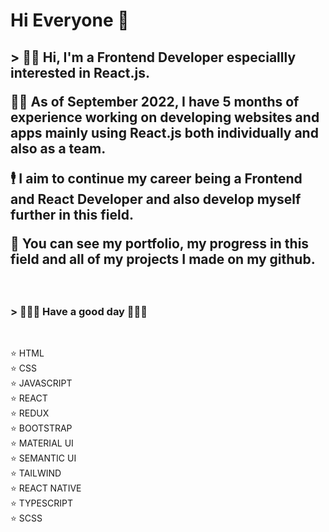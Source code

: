 <link rel="preconnect" href="https://fonts.googleapis.com">
<link rel="preconnect" href="https://fonts.gstatic.com" crossorigin>
<link href="https://fonts.googleapis.com/css2?family=Paytone+One&display=swap" rel="stylesheet">




<h1 style:"font-family: 'Paytone One', sans-serif;" /play crickets > Hi Everyone 🌸 </h1>

<h2 style:"font-family: 'Paytone One', sans-serif;">> 🙋‍♀️ Hi, I'm a Frontend Developer especiallly interested in React.js.  </br>

👩‍💻 As of September 2022, I have 5 months of experience working on developing websites and apps mainly using React.js both individually and also as a team. </br> 

🕴 I aim to continue my career being a Frontend and React Developer and also develop myself further in this field. </br>

🪪 You can see my portfolio, my progress in this field and all of my projects I made on my github. </h2> </br>

<h3 style:"font-family: 'Paytone One', sans-serif;">> 🧙🏽‍♀️ Have a good day 🧙🏽‍♀️ </h3> </br>

<p style:"font-family: 'Paytone One', sans-serif;">
⭐️  HTML </br>
⭐️  CSS </br>
⭐️  JAVASCRIPT </br>
⭐️  REACT </br>
⭐️  REDUX </br>
⭐️  BOOTSTRAP </br>
⭐️  MATERIAL UI </br>
⭐️  SEMANTIC UI </br>
⭐️  TAILWIND </br>
⭐️  REACT NATIVE </br>
⭐️  TYPESCRIPT </br>
⭐️  SCSS </br>

</p>
